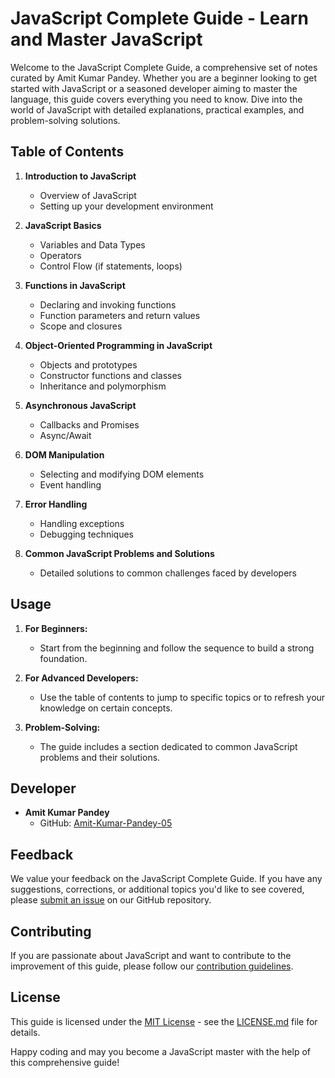 # JavaScript Complete Guide - Learn and Master JavaScript

Welcome to the JavaScript Complete Guide, a comprehensive set of notes curated by Amit Kumar Pandey. Whether you are a beginner looking to get started with JavaScript or a seasoned developer aiming to master the language, this guide covers everything you need to know. Dive into the world of JavaScript with detailed explanations, practical examples, and problem-solving solutions.

## Table of Contents

1. **Introduction to JavaScript**
   - Overview of JavaScript
   - Setting up your development environment

2. **JavaScript Basics**
   - Variables and Data Types
   - Operators
   - Control Flow (if statements, loops)

3. **Functions in JavaScript**
   - Declaring and invoking functions
   - Function parameters and return values
   - Scope and closures

4. **Object-Oriented Programming in JavaScript**
   - Objects and prototypes
   - Constructor functions and classes
   - Inheritance and polymorphism

5. **Asynchronous JavaScript**
   - Callbacks and Promises
   - Async/Await

6. **DOM Manipulation**
   - Selecting and modifying DOM elements
   - Event handling

7. **Error Handling**
   - Handling exceptions
   - Debugging techniques

8. **Common JavaScript Problems and Solutions**
   - Detailed solutions to common challenges faced by developers

## Usage

1. **For Beginners:**
   - Start from the beginning and follow the sequence to build a strong foundation.

2. **For Advanced Developers:**
   - Use the table of contents to jump to specific topics or to refresh your knowledge on certain concepts.

3. **Problem-Solving:**
   - The guide includes a section dedicated to common JavaScript problems and their solutions.

## Developer

- **Amit Kumar Pandey**
  - GitHub: [Amit-Kumar-Pandey-05](https://github.com/Amit-Kumar-Pandey-05)

## Feedback

We value your feedback on the JavaScript Complete Guide. If you have any suggestions, corrections, or additional topics you'd like to see covered, please [submit an issue](https://github.com/Amit-Kumar-Pandey-05/javascript---notes-and-exercises/issues) on our GitHub repository.

## Contributing

If you are passionate about JavaScript and want to contribute to the improvement of this guide, please follow our [contribution guidelines](CONTRIBUTING.md).

## License

This guide is licensed under the [MIT License](LICENSE.md) - see the [LICENSE.md](LICENSE.md) file for details.

Happy coding and may you become a JavaScript master with the help of this comprehensive guide!
